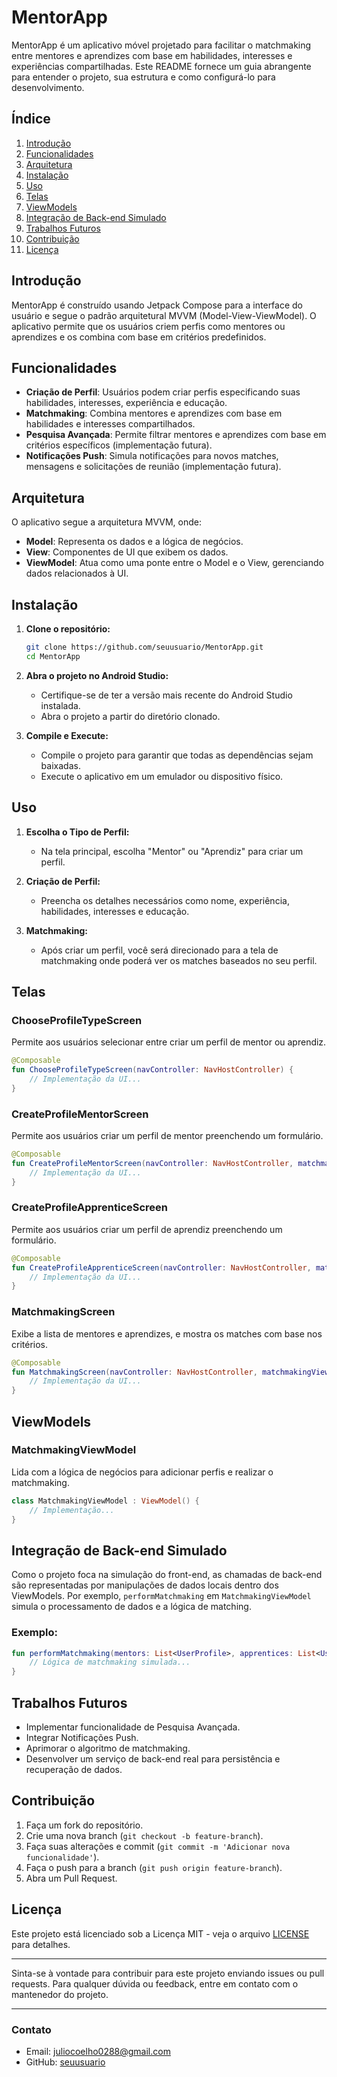 # MentorApp

MentorApp é um aplicativo móvel projetado para facilitar o matchmaking entre mentores e aprendizes com base em habilidades, interesses e experiências compartilhadas. Este README fornece um guia abrangente para entender o projeto, sua estrutura e como configurá-lo para desenvolvimento.

## Índice

1. [Introdução](#introdução)
2. [Funcionalidades](#funcionalidades)
3. [Arquitetura](#arquitetura)
4. [Instalação](#instalação)
5. [Uso](#uso)
6. [Telas](#telas)
7. [ViewModels](#viewmodels)
8. [Integração de Back-end Simulado](#integração-de-back-end-simulado)
9. [Trabalhos Futuros](#trabalhos-futuros)
10. [Contribuição](#contribuição)
11. [Licença](#licença)

## Introdução

MentorApp é construído usando Jetpack Compose para a interface do usuário e segue o padrão arquitetural MVVM (Model-View-ViewModel). O aplicativo permite que os usuários criem perfis como mentores ou aprendizes e os combina com base em critérios predefinidos.

## Funcionalidades

- **Criação de Perfil**: Usuários podem criar perfis especificando suas habilidades, interesses, experiência e educação.
- **Matchmaking**: Combina mentores e aprendizes com base em habilidades e interesses compartilhados.
- **Pesquisa Avançada**: Permite filtrar mentores e aprendizes com base em critérios específicos (implementação futura).
- **Notificações Push**: Simula notificações para novos matches, mensagens e solicitações de reunião (implementação futura).

## Arquitetura

O aplicativo segue a arquitetura MVVM, onde:

- **Model**: Representa os dados e a lógica de negócios.
- **View**: Componentes de UI que exibem os dados.
- **ViewModel**: Atua como uma ponte entre o Model e o View, gerenciando dados relacionados à UI.

## Instalação

1. **Clone o repositório:**
   ```bash
   git clone https://github.com/seuusuario/MentorApp.git
   cd MentorApp
   ```

2. **Abra o projeto no Android Studio:**
   - Certifique-se de ter a versão mais recente do Android Studio instalada.
   - Abra o projeto a partir do diretório clonado.

3. **Compile e Execute:**
   - Compile o projeto para garantir que todas as dependências sejam baixadas.
   - Execute o aplicativo em um emulador ou dispositivo físico.

## Uso

1. **Escolha o Tipo de Perfil:**
   - Na tela principal, escolha "Mentor" ou "Aprendiz" para criar um perfil.

2. **Criação de Perfil:**
   - Preencha os detalhes necessários como nome, experiência, habilidades, interesses e educação.

3. **Matchmaking:**
   - Após criar um perfil, você será direcionado para a tela de matchmaking onde poderá ver os matches baseados no seu perfil.

## Telas

### ChooseProfileTypeScreen

Permite aos usuários selecionar entre criar um perfil de mentor ou aprendiz.

```kotlin
@Composable
fun ChooseProfileTypeScreen(navController: NavHostController) {
    // Implementação da UI...
}
```

### CreateProfileMentorScreen

Permite aos usuários criar um perfil de mentor preenchendo um formulário.

```kotlin
@Composable
fun CreateProfileMentorScreen(navController: NavHostController, matchmakingViewModel: MatchmakingViewModel = viewModel()) {
    // Implementação da UI...
}
```

### CreateProfileApprenticeScreen

Permite aos usuários criar um perfil de aprendiz preenchendo um formulário.

```kotlin
@Composable
fun CreateProfileApprenticeScreen(navController: NavHostController, matchmakingViewModel: MatchmakingViewModel = viewModel()) {
    // Implementação da UI...
}
```

### MatchmakingScreen

Exibe a lista de mentores e aprendizes, e mostra os matches com base nos critérios.

```kotlin
@Composable
fun MatchmakingScreen(navController: NavHostController, matchmakingViewModel: MatchmakingViewModel = viewModel()) {
    // Implementação da UI...
}
```

## ViewModels

### MatchmakingViewModel

Lida com a lógica de negócios para adicionar perfis e realizar o matchmaking.

```kotlin
class MatchmakingViewModel : ViewModel() {
    // Implementação...
}
```

## Integração de Back-end Simulado

Como o projeto foca na simulação do front-end, as chamadas de back-end são representadas por manipulações de dados locais dentro dos ViewModels. Por exemplo, `performMatchmaking` em `MatchmakingViewModel` simula o processamento de dados e a lógica de matching.

### Exemplo:

```kotlin
fun performMatchmaking(mentors: List<UserProfile>, apprentices: List<UserProfile>): List<Pair<UserProfile, UserProfile>> {
    // Lógica de matchmaking simulada...
}
```

## Trabalhos Futuros

- Implementar funcionalidade de Pesquisa Avançada.
- Integrar Notificações Push.
- Aprimorar o algoritmo de matchmaking.
- Desenvolver um serviço de back-end real para persistência e recuperação de dados.

## Contribuição

1. Faça um fork do repositório.
2. Crie uma nova branch (`git checkout -b feature-branch`).
3. Faça suas alterações e commit (`git commit -m 'Adicionar nova funcionalidade'`).
4. Faça o push para a branch (`git push origin feature-branch`).
5. Abra um Pull Request.

## Licença

Este projeto está licenciado sob a Licença MIT - veja o arquivo [LICENSE](LICENSE) para detalhes.

---

Sinta-se à vontade para contribuir para este projeto enviando issues ou pull requests. Para qualquer dúvida ou feedback, entre em contato com o mantenedor do projeto.

---

### Contato

- Email: juliocoelho0288@gmail.com
- GitHub: [seuusuario](https://github.com/julicooelho88)
